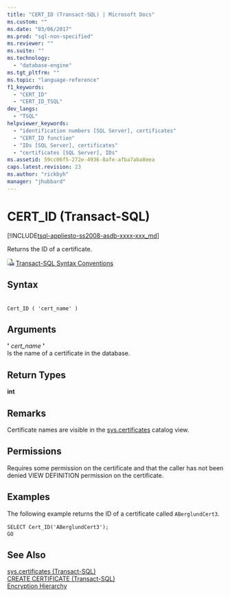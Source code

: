 ```yaml
---
title: "CERT_ID (Transact-SQL) | Microsoft Docs"
ms.custom: ""
ms.date: "03/06/2017"
ms.prod: "sql-non-specified"
ms.reviewer: ""
ms.suite: ""
ms.technology: 
  - "database-engine"
ms.tgt_pltfrm: ""
ms.topic: "language-reference"
f1_keywords: 
  - "CERT_ID"
  - "CERT_ID_TSQL"
dev_langs: 
  - "TSQL"
helpviewer_keywords: 
  - "identification numbers [SQL Server], certificates"
  - "CERT_ID function"
  - "IDs [SQL Server], certificates"
  - "certificates [SQL Server], IDs"
ms.assetid: 59cc06f5-272e-4936-8afe-afba7aba8eea
caps.latest.revision: 23
ms.author: "rickbyh"
manager: "jhubbard"
---
```

# CERT_ID (Transact-SQL)
[!INCLUDE[tsql-appliesto-ss2008-asdb-xxxx-xxx_md](../../relational-databases/import-export/includes/tsql-appliesto-ss2008-asdb-xxxx-xxx-md.md)]

  Returns the ID of a certificate.  
  
 ![Topic link icon](../../database-engine/configure/windows/media/topic-link.gif "Topic link icon") [Transact-SQL Syntax Conventions](../Topic/Transact-SQL%20Syntax%20Conventions%20\(Transact-SQL\).md)  
  
## Syntax  
  
```  
  
Cert_ID ( 'cert_name' )  
```  
  
## Arguments  
 **'** *cert_name* **'**  
 Is the name of a certificate in the database.  
  
## Return Types  
 **int**  
  
## Remarks  
 Certificate names are visible in the [sys.certificates](../../relational-databases/system-catalog-views/sys.certificates-transact-sql.md) catalog view.  
  
## Permissions  
 Requires some permission on the certificate and that the caller has not been denied VIEW DEFINITION permission on the certificate.  
  
## Examples  
 The following example returns the ID of a certificate called `ABerglundCert3`.  
  
```  
SELECT Cert_ID('ABerglundCert3');  
GO  
```  
  
## See Also  
 [sys.certificates &#40;Transact-SQL&#41;](../../relational-databases/system-catalog-views/sys.certificates-transact-sql.md)   
 [CREATE CERTIFICATE &#40;Transact-SQL&#41;](../../t-sql/statements/create-certificate-transact-sql.md)   
 [Encryption Hierarchy](../../relational-databases/security/encryption/encryption-hierarchy.md)  
  
  